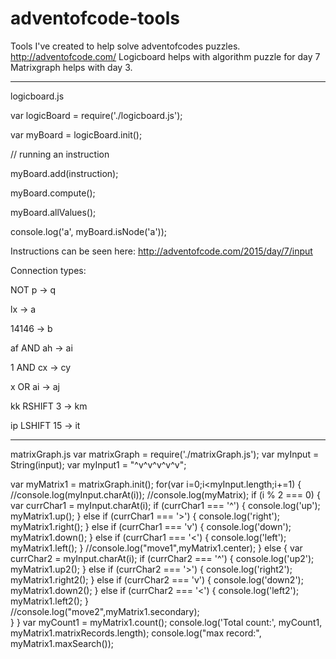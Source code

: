 # adventofcode-tools
Tools I've created to help solve adventofcodes puzzles.  
http://adventofcode.com/
Logicboard helps with algorithm puzzle for day 7
Matrixgraph helps with day 3.


-------------------------------------------------------------
logicboard.js

var logicBoard = require('./logicboard.js');

var myBoard = logicBoard.init();


// running an instruction

myBoard.add(instruction);


myBoard.compute();

myBoard.allValues();

console.log('a', myBoard.isNode('a'));



Instructions can be seen here:
http://adventofcode.com/2015/day/7/input

Connection types:

NOT p -> q

lx -> a

14146 -> b

af AND ah -> ai

1 AND cx -> cy

x OR ai -> aj

kk RSHIFT 3 -> km

ip LSHIFT 15 -> it

-------------------------------------------------------------
matrixGraph.js
var matrixGraph = require('./matrixGraph.js');
var myInput = String(input);
var myInput1 = "^v^v^v^v^v";

var myMatrix1 = matrixGraph.init();
		for(var i=0;i<myInput.length;i+=1) {
			//console.log(myInput.charAt(i));
			//console.log(myMatrix);
			if (i % 2 === 0) {
				var currChar1 = myInput.charAt(i);
				if (currChar1 === '^') {
					console.log('up');
					myMatrix1.up();
				} else if (currChar1 === '>') {
					console.log('right');
					myMatrix1.right();
				} else if (currChar1 === 'v') {
					console.log('down');
					myMatrix1.down();
				} else if (currChar1 ===  '<') {
					console.log('left');
					myMatrix1.left();
				}
				//console.log("move1",myMatrix1.center);
			} else {
				var currChar2 = myInput.charAt(i);
				if (currChar2 === '^') {
					console.log('up2');
					myMatrix1.up2();
				} else if (currChar2 === '>') {
					console.log('right2');
					myMatrix1.right2();
				} else if (currChar2 === 'v') {
					console.log('down2');
					myMatrix1.down2();
				} else if (currChar2 ===  '<') {
					console.log('left2');
					myMatrix1.left2();
				}	
				//console.log("move2",myMatrix1.secondary);			
			}
		}
		var myCount1 = myMatrix1.count();
		console.log('Total count:', myCount1, myMatrix1.matrixRecords.length);
		console.log("max record:", myMatrix1.maxSearch());
